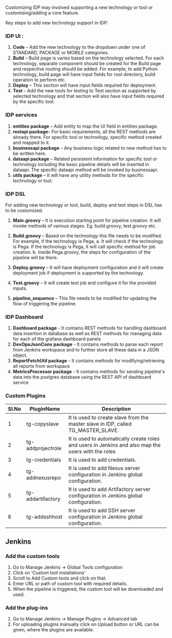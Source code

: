 

Customizing IDP may involved supporting a new technology or tool or customising/adding a core feature.

Key steps to add new technology support in IDP:

### IDP UI :  

1.	**Code** –  Add the new technology to the dropdown under one of STANDARD, PACKAGE or MOBILE categories.
2.	**Build** – Build page is varies based on the technology selected. For each technology, separate component should be created for the Build page and respective routing should be added. For example, to add Python technology, build page will have input fields for root directory, build operation to perform etc.
3.	**Deploy** – This section will have input fields required for deployment.
4.	**Test** – Add the new tools for testing to Test section as supported by selected technology and that section will also have input fields required by the specific tool. 


### IDP services 

1. **entities package** – Add entity to map the UI field in entities package. 
2. **restapi package**– For basic requirements, all the REST methods are already there. For specific tool or technology,  specific method created and mapped to it.
3. **businessapi package** – Any business logic related to new method has to be written here.
4. **dataapi package** – Related persistent information for specific tool or technology including the basic pipeline details will be inserted in dataapi. The specific dataapi method will be invoked by businessapi.
5. **utils package** – It will have any utility methods for the specific technology or tool.



### IDP DSL 

For adding new technology or tool, build, deploy and test steps in DSL has to be customized.
1. **Main.groovy** – It is execution starting point for pipeline creation. It will invoke methods of various stages. Eg. build.groovy, test.groovy etc.

2. **Build.groovy** – Based on the technology this file needs to be modified. For example, if the technology is Pega, 
a. It will check if the technology is Pega. If the technology is Pega, it will call specific method for job creation. 
b. Inside Pega.groovy, the steps for configuration of the pipeline will be there.
 
3. **Deploy.groovy** – It will have deployment configuration and it will create deployment job if deployment is supported by the technology.
4. **Test.groovy** – It will create test job and configure it for the provided inputs.
5. **pipeline_sequence** – This file needs to be modified for updating the flow of triggering the pipeline.

### IDP Dashboard
1. **Dashboard package** - It contains REST methods for handling dashboard data insertion in database as well as REST methods for managing data for each of the grafana dashboard panels
2. **DevOpsJsonConv package** - It contains methods to parse each report from Jenkins workspace and to further store all these data in a JSON object.
3. **ReportFetchUtil package** - It contains methods for modifying/retrieving all reports from workspace
4. **MetricsProcessor package** - It contains methods for sending pipeline's data into the postgres database using the REST API of dashboard service

### Custom Plugins

|Sl.No	|PluginName	|Description	|
|-------|---------------|---------------|
|1	|tg-copyslave	|It is used to create slave from the master slave in IDP, called TG_MASTER_SLAVE.	|
|2	|tg-addprojectrole	|It is used to automatically create roles and users in Jenkins and also map the users with the roles|
|3	|tg-credentials|It is used to add credentials.	|
|4	|tg-addnexusrepo|It is used to add Nexus server configuration in Jenkins global configuration.	|
|5	|tg-addartifactory|It is used to add Artifactory server configuration in Jenkins global configuration.	|
|6	|tg-addsshhost|It is used to add SSH server configuration in Jenkins global configuration.	|


## Jenkins 

### Add the custom tools 

1. Go to Manage Jenkins -> Global Tools configuration
2. Click on ‘Custom tool installations’ 
3. Scroll to Add Custom tools and click on that.
4. Enter URL or path of custom tool with required details.
5. When the pipeline is triggered, the custom tool will be downloaded and used.

### Add the plug-ins

1. Go to Manage Jenkins -> Manage Plugins -> Advanced tab
2. For uploading plugins manually click on Upload button or URL can be given, where the plugins are available.



 
